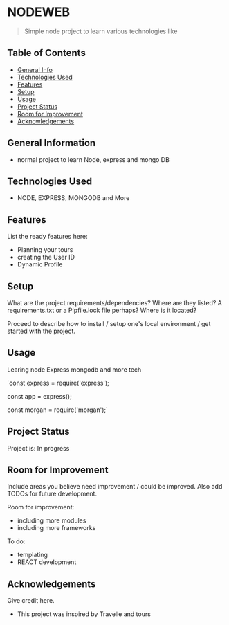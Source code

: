 # NODEWEB
> Simple node project to learn various technologies like

## Table of Contents
* [General Info](#general-information)
* [Technologies Used](#technologies-used)
* [Features](#features)
* [Setup](#setup)
* [Usage](#usage)
* [Project Status](#project-status)
* [Room for Improvement](#room-for-improvement)
* [Acknowledgements](#acknowledgements)


## General Information
- normal project to learn Node, express and mongo DB

## Technologies Used
- NODE, EXPRESS, MONGODB and More


## Features
List the ready features here:
- Planning your tours
- creating the User ID
- Dynamic Profile 


## Setup
What are the project requirements/dependencies? Where are they listed? A requirements.txt or a Pipfile.lock file perhaps? Where is it located?

Proceed to describe how to install / setup one's local environment / get started with the project.


## Usage
Learing node Express mongodb and more tech

`const express = require('express');

const app = express();

const morgan = require('morgan');`


## Project Status
Project is: In progress 

## Room for Improvement
Include areas you believe need improvement / could be improved. Also add TODOs for future development.

Room for improvement:
- including more modules
- including more frameworks

To do:
- templating
- REACT development


## Acknowledgements
Give credit here.
- This project was inspired by Travelle and tours









